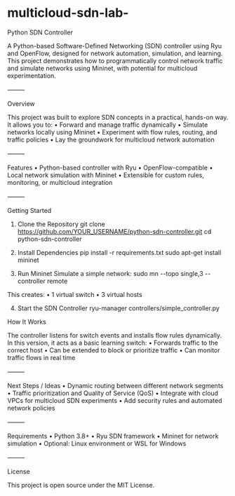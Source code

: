 # multicloud-sdn-lab-

Python SDN Controller

A Python-based Software-Defined Networking (SDN) controller using Ryu and OpenFlow, designed for network automation, simulation, and learning. This project demonstrates how to programmatically control network traffic and simulate networks using Mininet, with potential for multicloud experimentation.

⸻

Overview

This project was built to explore SDN concepts in a practical, hands-on way. It allows you to:
	•	Forward and manage traffic dynamically
	•	Simulate networks locally using Mininet
	•	Experiment with flow rules, routing, and traffic policies
	•	Lay the groundwork for multicloud network automation

⸻

Features
	•	Python-based controller with Ryu
	•	OpenFlow-compatible
	•	Local network simulation with Mininet
	•	Extensible for custom rules, monitoring, or multicloud integration

⸻

Getting Started

1. Clone the Repository
git clone https://github.com/YOUR_USERNAME/python-sdn-controller.git
cd python-sdn-controller

2. Install Dependencies
pip install -r requirements.txt
sudo apt-get install mininet

3. Run Mininet
Simulate a simple network:
sudo mn --topo single,3 --controller remote

This creates:
	•	1 virtual switch
	•	3 virtual hosts

4. Start the SDN Controller
ryu-manager controllers/simple_controller.py

How It Works

The controller listens for switch events and installs flow rules dynamically. In this version, it acts as a basic learning switch:
	•	Forwards traffic to the correct host
	•	Can be extended to block or prioritize traffic
	•	Can monitor traffic flows in real time

⸻

Next Steps / Ideas
	•	Dynamic routing between different network segments
	•	Traffic prioritization and Quality of Service (QoS)
	•	Integrate with cloud VPCs for multicloud SDN experiments
	•	Add security rules and automated network policies

⸻

Requirements
	•	Python 3.8+
	•	Ryu SDN framework
	•	Mininet for network simulation
	•	Optional: Linux environment or WSL for Windows

⸻

License

This project is open source under the MIT License.